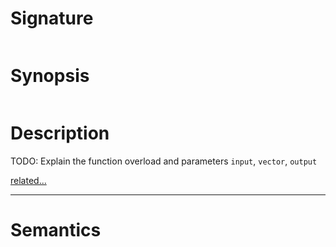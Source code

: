 # Signature
```vikid-signature
```

# Synopsis
```vikid-synopsis
```

# Description
TODO: Explain the function overload and parameters `input`, `vector`, `output`

[related...](https://en.wikipedia.org/wiki/Dot_product)

----
# Semantics